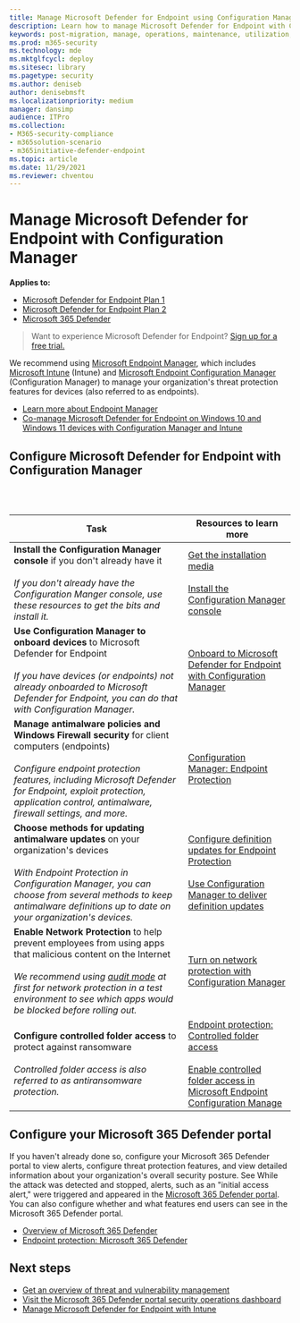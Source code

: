 ```yaml
---
title: Manage Microsoft Defender for Endpoint using Configuration Manager
description: Learn how to manage Microsoft Defender for Endpoint with Configuration Manager
keywords: post-migration, manage, operations, maintenance, utilization, Configuration Manager, Microsoft Defender for Endpoint, edr
ms.prod: m365-security
ms.technology: mde
ms.mktglfcycl: deploy
ms.sitesec: library
ms.pagetype: security
ms.author: deniseb
author: denisebmsft
ms.localizationpriority: medium
manager: dansimp
audience: ITPro
ms.collection:
- M365-security-compliance
- m365solution-scenario
- m365initiative-defender-endpoint
ms.topic: article
ms.date: 11/29/2021
ms.reviewer: chventou
---
```


# Manage Microsoft Defender for Endpoint with Configuration Manager

**Applies to:**
- [Microsoft Defender for Endpoint Plan 1](https://go.microsoft.com/fwlink/?linkid=2154037)
- [Microsoft Defender for Endpoint Plan 2](https://go.microsoft.com/fwlink/?linkid=2154037)
- [Microsoft 365 Defender](https://go.microsoft.com/fwlink/?linkid=2118804)

> Want to experience Microsoft Defender for Endpoint? [Sign up for a free trial.](https://signup.microsoft.com/create-account/signup?products=7f379fee-c4f9-4278-b0a1-e4c8c2fcdf7e&ru=https://aka.ms/MDEp2OpenTrial?ocid=docs-wdatp-exposedapis-abovefoldlink)


We recommend using [Microsoft Endpoint Manager](/mem), which includes [Microsoft Intune](/mem/intune/fundamentals/what-is-intune) (Intune) and [Microsoft Endpoint Configuration Manager](/mem/configmgr/core/understand/introduction) (Configuration Manager) to manage your organization's threat protection features for devices (also referred to as endpoints).

- [Learn more about Endpoint Manager](/mem/endpoint-manager-overview)
- [Co-manage Microsoft Defender for Endpoint on Windows 10 and Windows 11 devices with Configuration Manager and Intune](manage-mde-post-migration-intune.md)

## Configure Microsoft Defender for Endpoint with Configuration Manager

<br/><br/>

|Task|Resources to learn more|
|---|---|
|**Install the Configuration Manager console** if you don't already have it <br/><br/> *If you don't already have the Configuration Manger console, use these resources to get the bits and install it.*|[Get the installation media](/mem/configmgr/core/servers/deploy/install/get-install-media) <br/><br/> [Install the Configuration Manager console](/mem/configmgr/core/servers/deploy/install/install-consoles)|
|**Use Configuration Manager to onboard devices** to Microsoft Defender for Endpoint <br/><br/> *If you have devices (or endpoints) not already onboarded to Microsoft Defender for Endpoint, you can do that with Configuration Manager.*|[Onboard to Microsoft Defender for Endpoint with Configuration Manager](/mem/configmgr/protect/deploy-use/defender-advanced-threat-protection#about-onboarding-to-atp-with-configuration-manager)|
|**Manage antimalware policies and Windows Firewall security** for client computers (endpoints) <br/><br/> *Configure endpoint protection features, including Microsoft Defender for Endpoint, exploit protection, application control, antimalware, firewall settings, and more.*|[Configuration Manager: Endpoint Protection](/mem/configmgr/protect/deploy-use/endpoint-protection)|
|**Choose methods for updating antimalware updates** on your organization's devices <br/><br/> *With Endpoint Protection in Configuration Manager, you can choose from several methods to keep antimalware definitions up to date on your organization's devices.*|[Configure definition updates for Endpoint Protection](/mem/configmgr/protect/deploy-use/endpoint-definition-updates) <br/><br/> [Use Configuration Manager to deliver definition updates](/mem/configmgr/protect/deploy-use/endpoint-definitions-configmgr)|
|**Enable Network Protection** to help prevent employees from using apps that malicious content on the Internet <br/><br/> *We recommend using [audit mode](/microsoft-365/security/defender-endpoint/evaluate-network-protection) at first for network protection in a test environment to see which apps would be blocked before rolling out.*|[Turn on network protection with Configuration Manager](/microsoft-365/security/defender-endpoint/enable-network-protection#microsoft-endpoint-configuration-manager)|
|**Configure controlled folder access** to protect against ransomware <br/><br/> *Controlled folder access is also referred to as antiransomware protection.*|[Endpoint protection: Controlled folder access](/mem/intune/protect/endpoint-protection-windows-10#controlled-folder-access) <br/><br/> [Enable controlled folder access in Microsoft Endpoint Configuration Manage](/microsoft-365/security/defender-endpoint/enable-controlled-folders#microsoft-endpoint-configuration-manager)|

## Configure your Microsoft 365 Defender portal

If you haven't already done so, configure your Microsoft 365 Defender portal to view alerts, configure threat protection features, and view detailed information about your organization's overall security posture. See While the attack was detected and stopped, alerts, such as an "initial access alert," were triggered and appeared in the [Microsoft 365 Defender portal](/microsoft-365/security/defender/microsoft-365-defender). You can also configure whether and what features end users can see in the Microsoft 365 Defender portal.

- [Overview of Microsoft 365 Defender](/microsoft-365/security/defender-endpoint/use)
- [Endpoint protection: Microsoft 365 Defender](/mem/intune/protect/endpoint-protection-windows-10#microsoft-defender-security-center)

## Next steps

- [Get an overview of threat and vulnerability management](/microsoft-365/security/defender-endpoint/next-gen-threat-and-vuln-mgt)
- [Visit the Microsoft 365 Defender portal security operations dashboard](/microsoft-365/security/defender-endpoint/security-operations-dashboard)
- [Manage Microsoft Defender for Endpoint with Intune](manage-mde-post-migration-intune.md)
